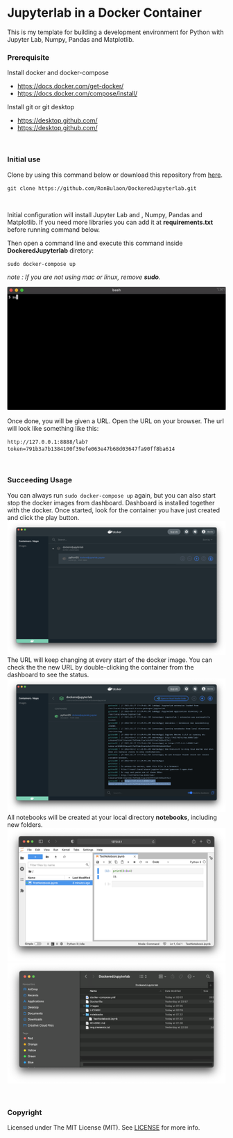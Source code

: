 # Jupyterlab in a Docker Container
This is my template for building a development environment for Python with Jupyter Lab, Numpy, Pandas and Matplotlib.

### Prerequisite
Install docker and docker-compose
* https://docs.docker.com/get-docker/
* https://docs.docker.com/compose/install/

Install git or git desktop
* https://desktop.github.com/
* https://desktop.github.com/

<br/>

### Initial use
Clone by using this command below or download this repository from [here](https://github.com/RonBulaon/DockeredJupyterlab/archive/main.zip).
```
git clone https://github.com/RonBulaon/DockeredJupyterlab.git
```

<br />

Initial configuration will install Jupyter Lab and , Numpy, Pandas and Matplotlib. If you need more libraries you can add it at **requirements.txt** before running command below.

Then open a command line and execute this command inside **DockeredJupyterlab** diretory:
```
sudo docker-compose up
```
*note : If you are not using mac or linux, remove **sudo**.*

![alt text](images/dockercompose.gif )

Once done, you will be given a URL. Open the URL on your browser. The url will look like something like this:
```
http://127.0.0.1:8888/lab?token=791b3a7b1384100f39efe063e47b68d03647fa90ff8ba614
```

<br />

### Succeeding Usage

You can always run ```sudo docker-compose up``` again, but you can also start stop the docker images from dashboard. Dashboard is installed together with the docker. Once started, look for the container you have just created and click the play button.
![alt text](images/dashboard.png )
The URL will keep changing at every start of the docker image. You can check the the new URL by double-clicking the container from the dashboard to see the status.
![alt text](images/status.png )
All notebooks will be created at your local directory **notebooks**, including new folders.
![alt text](images/notebook.png)
![alt text](images/testfile.png)

<br />

### Copyright
Licensed under The MIT License (MIT). See [LICENSE](LICENSE) for more info.